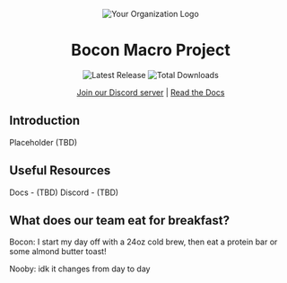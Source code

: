 <p align="center">
  <img src="your_profile_picture_url_here" alt="Your Organization Logo">
</p>

<h1 align="center">Bocon Macro Project</h1>

<p align="center">
  <!-- Add your badges here, such as release, downloads, etc. -->
  <img src="https://img.shields.io/github/v/release/Bocon-Macro/your_repository_name?style=flat-square" alt="Latest Release">
  <img src="https://img.shields.io/github/downloads/Bocon-Macro/your_repository_name/total?style=flat-square" alt="Total Downloads">
</p>

<p align="center">
  <!-- Add your links here, such as Discord server and docs -->
  <a href="https://discord.gg/your_discord_server_link">Join our Discord server</a> |
  <a href="https://your_docs_link_here">Read the Docs</a>
</p>

## Introduction
Placeholder (TBD)

## Useful Resources
Docs - (TBD)
Discord - (TBD)

## What does our team eat for breakfast?

Bocon: 
I start my day off with a 24oz cold brew, then eat a protein bar or some almond butter toast!

Nooby: 
idk it changes from day to day
